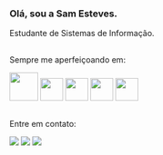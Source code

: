 ### Olá, sou a Sam Esteves.

Estudante de Sistemas de Informação.

##

Sempre me aperfeiçoando em:

<div>
<img src="https://cdn.jsdelivr.net/gh/devicons/devicon/icons/python/python-plain.svg" width="50" height="50" />
<img src="https://cdn.jsdelivr.net/gh/devicons/devicon/icons/rstudio/rstudio-original.svg" width="40" height="40"/>
<img src="https://cdn.jsdelivr.net/gh/devicons/devicon/icons/c/c-line.svg" width="40" height="40"/>
<img src="https://cdn.jsdelivr.net/gh/devicons/devicon/icons/html5/html5-plain.svg" width="40" height="40"/>
<img src="https://cdn.jsdelivr.net/gh/devicons/devicon/icons/javascript/javascript-original.svg" width="40" height="40"/>
</div>

##

Entre em contato:
<div>
<a href="https://instagram.com/sam.esteves.aui" target="_blank"><img src="https://img.shields.io/badge/-Instagram-%23E4405F?style=for-the-badge&logo=instagram&logoColor=white" target="_blank"></a>
<a href = "samantha.dellvecchio@gmail.com"><img src="https://img.shields.io/badge/Gmail-D14836?style=for-the-badge&logo=gmail&logoColor=white" target="_blank"></a>
<a href="[https://www.linkedin.com/in/seu-usuário-linkedln-aqui](https://www.linkedin.com/in/samanthadellvecchio/)" target="_blank"><img src="https://img.shields.io/badge/-LinkedIn-%230077B5?style=for-the-badge&logo=linkedin&logoColor=white" target="_blank"></a>   

 </div>
